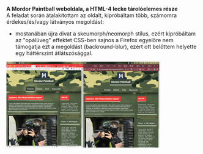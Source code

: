 **A Mordor Paintball weboldala, a HTML-4 lecke tárolóelemes része**
<br>A feladat során átalakítottam az oldalt, kipróbáltam több, számomra érdekes/és/vagy látványos megoldást:
- mostanában újra divat a skeumorph/neomorph stílus, ezért kipróbáltam az "opálüveg" effektet CSS-ben
sajnos a Firefox egyelőre nem támogatja ezt a megoldást (backround-blur), ezért ott belőttem helyette egy háttérszínt átlátszósággal.

<a href="https://github.com/taklert/public-HTML-CSS/tree/master/HTML-4"><img src="/thumbnails/mordor-paintball.jpg"></a>